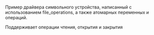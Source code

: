 Пример драйвера символьного устройства, написанный с использованием file_operations, 
а также атомарных переменных и операций. 

Поддерживает операции чтения, открытия и закрытия